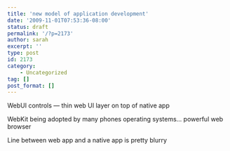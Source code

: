 ```yaml
---
title: 'new model of application development'
date: '2009-11-01T07:53:36-08:00'
status: draft
permalink: '/?p=2173'
author: sarah
excerpt: ''
type: post
id: 2173
category:
    - Uncategorized
tag: []
post_format: []
---
```

WebUI controls — thin web UI layer on top of native app

WebKit being adopted by many phones operating systems… powerful web browser

Line between web app and a native app is pretty blurry